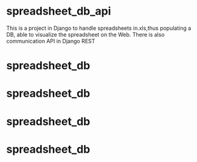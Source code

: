 # spreadsheet_db_api
This  is a project in Django to handle spreadsheets in.xls,thus populating a DB, able to visualize the spreadsheet on the Web. There is also communication API in Django REST
# spreadsheet_db
# spreadsheet_db
# spreadsheet_db
# spreadsheet_db
